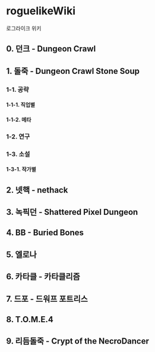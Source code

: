 # roguelikeWiki
로그라이크 위키

## 0. 던크 - Dungeon Crawl

## 1. 돌죽 - Dungeon Crawl Stone Soup

### 1-1. 공략

#### 1-1-1. 직업별

#### 1-1-2. 메타

### 1-2. 연구

### 1-3. 소설

#### 1-3-1. 작가별

## 2. 넷핵 - nethack

## 3. 녹픽던 - Shattered Pixel Dungeon

## 4. BB - Buried Bones

## 5. 엘로나

## 6. 카타클 - 카타클리즘

## 7. 드포 - 드워프 포트리스

## 8. T.O.M.E.4

## 9. 리듬돌죽 - Crypt of the NecroDancer

